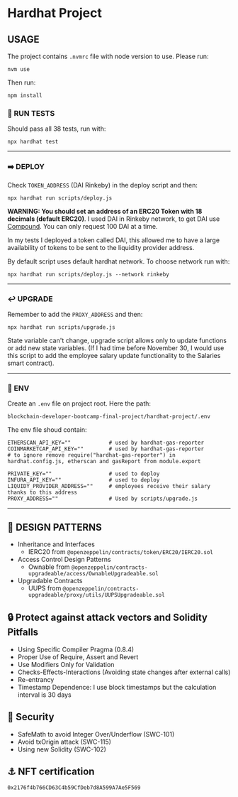 # Hardhat Project


## USAGE

The project contains `.nvmrc` file with node version to use. Please run:
```
nvm use
```

Then run:
```
npm install
```

### 🧪 RUN TESTS
Should pass all 38 tests, run with:

```
npx hardhat test
```

---
### ➡️ DEPLOY

Check `TOKEN_ADDRESS` (DAI Rinkeby) in the deploy script and then:
```
npx hardhat run scripts/deploy.js
```
**WARNING: You should set an address of an ERC20 Token with 18 decimals (default ERC20)**.
I used DAI in Rinkeby network, to get DAI use [Compound](https://app.compound.finance/). You can only request 100 DAI at a time.

In my tests I deployed a token called DAI, this allowed me to have a large availability of tokens to be sent to the liquidity provider address.


By default script uses default hardhat network. To choose network run with:
```
npx hardhat run scripts/deploy.js --network rinkeby
```
---
### ↩️ UPGRADE
Remember to add the `PROXY_ADDRESS` and then:

```
npx hardhat run scripts/upgrade.js
```

State variable can't change, upgrade script allows only to update functions or add new state variables.
(If I had time before November 30, I would use this script to add the employee salary update functionality to the Salaries smart contract).


---
### 🔑 ENV

Create an `.env` file on project root. Here the path:
```
blockchain-developer-bootcamp-final-project/hardhat-project/.env
```

The env file shoud contain:
```
ETHERSCAN_API_KEY=""            # used by hardhat-gas-reporter
COINMARKETCAP_API_KEY=""        # used by hardhat-gas-reporter
# to ignore remove require("hardhat-gas-reporter") in hardhat.config.js, etherscan and gasReport from module.export

PRIVATE_KEY=""                  # used to deploy
INFURA_API_KEY=""               # used to deploy
LIQUIDY_PROVIDER_ADDRESS=""     # employees receive their salary thanks to this address
PROXY_ADDRESS=""                # Used by scripts/upgrade.js
```

---


## 📐 DESIGN PATTERNS

- Inheritance and Interfaces
  - IERC20 from `@openzeppelin/contracts/token/ERC20/IERC20.sol`
- Access Control Design Patterns
  - Ownable from `@openzeppelin/contracts-upgradeable/access/OwnableUpgradeable.sol`
- Upgradable Contracts
  - UUPS from `@openzeppelin/contracts-upgradeable/proxy/utils/UUPSUpgradeable.sol`


## 🔒 Protect against attack vectors and Solidity Pitfalls

- Using Specific Compiler Pragma (0.8.4)
- Proper Use of Require, Assert and Revert 
- Use Modifiers Only for Validation 
- Checks-Effects-Interactions (Avoiding state changes after external calls)
- Re-entrancy
- Timestamp Dependence: I use block timestamps but the calculation interval is 30 days

## 🔐 Security

- SafeMath to avoid Integer Over/Underflow (SWC-101)
- Avoid txOrigin attack (SWC-115)
- Using new Solidity (SWC-102)


## ⚓ NFT certification
```
0x2176f4b766CD63C4b59CfDeb7d8A599A7Ae5F569
```

